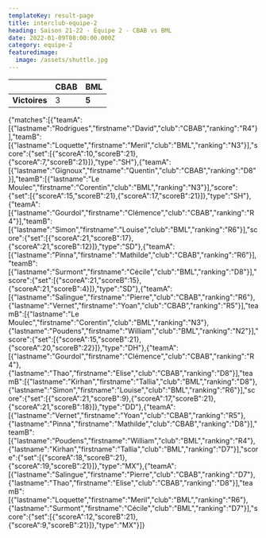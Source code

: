 ```yaml
---
templateKey: result-page
title: interclub-equipe-2
heading: Saison 21-22 - Équipe 2 - CBAB vs BML
date: 2022-01-09T08:00:00.000Z
category: equipe-2
featuredimage:
  image: /assets/shuttle.jpg
---
```

|               | CBAB   | BML |
| ------------- | ----- | --- |
| **Victoires** | 3 | **5**   |

<scoreboard>{"matches":[{"teamA":[{"lastname":"Rodrigues","firstname":"David","club":"CBAB","ranking":"R4"}],"teamB":[{"lastname":"Loquette","firstname":"Meril","club":"BML","ranking":"N3"}],"score":{"set":[{"scoreA":10,"scoreB":21},{"scoreA":7,"scoreB":21}]},"type":"SH"},{"teamA":[{"lastname":"Gignoux","firstname":"Quentin","club":"CBAB","ranking":"D8"}],"teamB":[{"lastname":"Le Moulec","firstname":"Corentin","club":"BML","ranking":"N3"}],"score":{"set":[{"scoreA":15,"scoreB":21},{"scoreA":17,"scoreB":21}]},"type":"SH"},{"teamA":[{"lastname":"Gourdol","firstname":"Clémence","club":"CBAB","ranking":"R4"}],"teamB":[{"lastname":"Simon","firstname":"Louise","club":"BML","ranking":"R6"}],"score":{"set":[{"scoreA":21,"scoreB":17},{"scoreA":21,"scoreB":12}]},"type":"SD"},{"teamA":[{"lastname":"Pinna","firstname":"Mathilde","club":"CBAB","ranking":"R6"}],"teamB":[{"lastname":"Surmont","firstname":"Cécile","club":"BML","ranking":"D8"}],"score":{"set":[{"scoreA":21,"scoreB":15},{"scoreA":21,"scoreB":4}]},"type":"SD"},{"teamA":[{"lastname":"Salingue","firstname":"Pierre","club":"CBAB","ranking":"R6"},{"lastname":"Vernet","firstname":"Yoan","club":"CBAB","ranking":"R5"}],"teamB":[{"lastname":"Le Moulec","firstname":"Corentin","club":"BML","ranking":"N3"},{"lastname":"Poudens","firstname":"William","club":"BML","ranking":"N2"}],"score":{"set":[{"scoreA":15,"scoreB":21},{"scoreA":20,"scoreB":22}]},"type":"DH"},{"teamA":[{"lastname":"Gourdol","firstname":"Clémence","club":"CBAB","ranking":"R4"},{"lastname":"Thao","firstname":"Elise","club":"CBAB","ranking":"D8"}],"teamB":[{"lastname":"Kirhan","firstname":"Tallia","club":"BML","ranking":"D8"},{"lastname":"Simon","firstname":"Louise","club":"BML","ranking":"R6"}],"score":{"set":[{"scoreA":21,"scoreB":9},{"scoreA":17,"scoreB":21},{"scoreA":21,"scoreB":18}]},"type":"DD"},{"teamA":[{"lastname":"Vernet","firstname":"Yoan","club":"CBAB","ranking":"R5"},{"lastname":"Pinna","firstname":"Mathilde","club":"CBAB","ranking":"D8"}],"teamB":[{"lastname":"Poudens","firstname":"William","club":"BML","ranking":"R4"},{"lastname":"Kirhan","firstname":"Tallia","club":"BML","ranking":"D7"}],"score":{"set":[{"scoreA":18,"scoreB":21},{"scoreA":19,"scoreB":21}]},"type":"MX"},{"teamA":[{"lastname":"Salingue","firstname":"Pierre","club":"CBAB","ranking":"D7"},{"lastname":"Thao","firstname":"Elise","club":"CBAB","ranking":"D8"}],"teamB":[{"lastname":"Loquette","firstname":"Meril","club":"BML","ranking":"R6"},{"lastname":"Surmont","firstname":"Cécile","club":"BML","ranking":"D7"}],"score":{"set":[{"scoreA":12,"scoreB":21},{"scoreA":9,"scoreB":21}]},"type":"MX"}]}</scoreboard>